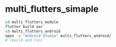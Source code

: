 # multi_flutters_simaple

```sh
cd multi_flutters_module
flutter build aar
cd multi_flutters_android
open -a "Android Studio" multi_flutters_android/ 
# (build and run)
```
